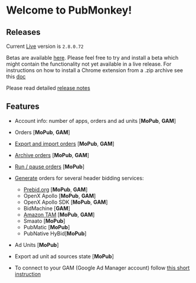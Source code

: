 # Welcome to PubMonkey!

## Releases

Current [Live](https://chrome.google.com/webstore/detail/cjbdhopmleoleednpeaknmmbepfkhaml/publish-accepted?authuser=0&hl=en) version is `2.8.0.72`

Betas are available [here](http://pi-pubmonkey-upload.s3-website-us-east-1.amazonaws.com/).  Please feel free to try and install a beta which might contain the functionality not yet available in a live release.  For instructions on how to install a Chrome extension from a .zip archive see this [doc](install.md)

Please read detailed [release notes](changelog.md)

## Features

* Account info: number of apps, orders and ad units [__MoPub__, __GAM__]
* Orders [__MoPub__, __GAM__]
* [Export and import orders](order-actions.md#export) [__MoPub__, __GAM__]
* [Archive orders](order-actions.md#archive) [__MoPub__, __GAM__]
* [Run / pause orders](order-actions.md#pause) [__MoPub__]
* [Generate](order-actions.md#generate-orders) orders for several header bidding services:
 	* [Prebid.org](order-actions.md#generate-a-prebid-order) [__MoPub__, __GAM__]
 	* OpenX Apollo [__MoPub__, __GAM__]
 	* OpenX Apollo SDK [__MoPub__, __GAM__]
 	* BidMachine [__GAM__]
 	* [Amazon TAM](order-actions.md#generate-an-amazon-tam-order) [__MoPub__, __GAM__]
 	* Smaato [__MoPub__]
 	* PubMatic [__MoPub__] 
 	* PubNative HyBid[__MoPub__]

* Ad Units [__MoPub__]
* Export ad unit ad sources state [__MoPub__]
* To connect to your GAM (Google Ad Manager account) follow [this short instruction](connecting-to-google-ad-manager.md)

